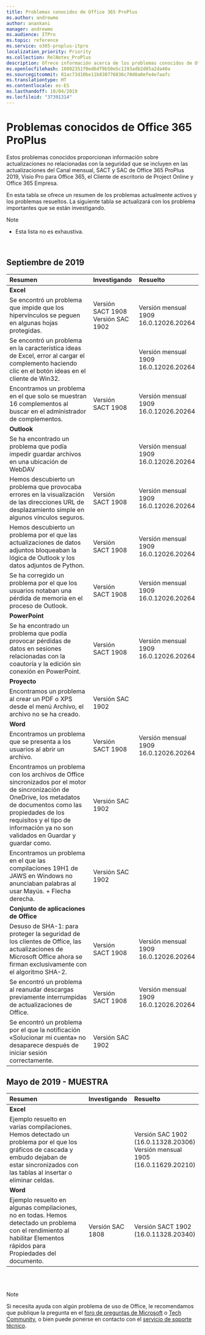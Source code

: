 ```yaml
---
title: Problemas conocidos de Office 365 ProPlus
ms.author: andrewmo
author: anankani
manager: andrewmo
ms.audience: ITPro
ms.topic: reference
ms.service: o365-proplus-itpro
localization_priority: Priority
ms.collection: RelNotes_ProPlus
description: Ofrece información acerca de los problemas conocidos de Office 365 ProPlus
ms.openlocfilehash: 18082351f0ed6df9b50e5c1193adb2d85a2da40a
ms.sourcegitcommit: 01ac73d10be11b830776836c70d0a0efe4e7aafc
ms.translationtype: HT
ms.contentlocale: es-ES
ms.lasthandoff: 10/04/2019
ms.locfileid: "37391314"
---
```

# <a name="office-365-proplus-known-issues"></a>Problemas conocidos de Office 365 ProPlus

Estos problemas conocidos proporcionan información sobre actualizaciones no relacionadas con la seguridad que se incluyen en las actualizaciones del Canal mensual, SACT y SAC de Office 365 ProPlus 2019, Visio Pro para Office 365, el Cliente de escritorio de Project Online y Office 365 Empresa.

En esta tabla se ofrece un resumen de los problemas actualmente activos y los problemas resueltos.  La siguiente tabla se actualizará con los problema importantes que se están investigando.

 > [!NOTE]
 >- Esta lista no es exhaustiva.

<br>

## <a name="september-2019"></a>Septiembre de 2019

|Resumen|Investigando|Resuelto|
|:-------------------------------------------------------------------------------------|:-----|:-----|
|**Excel**
Se encontró un problema que impide que los hipervínculos se peguen en algunas hojas protegidas.|Versión SACT 1908 <br> Versión SAC 1902|Versión mensual 1909 <br> 16.0.12026.20264|
Se encontró un problema en la característica ideas de Excel, error al cargar el complemento haciendo clic en el botón ideas en el cliente de Win32.||Versión mensual 1909 <br> 16.0.12026.20264|
Encontramos un problema en el que solo se muestran 16 complementos al buscar en el administrador de complementos.|Versión SACT 1908|Versión mensual 1909 <br> 16.0.12026.20264|
|**Outlook**
Se ha encontrado un problema que podía impedir guardar archivos en una ubicación de WebDAV||Versión mensual 1909 <br> 16.0.12026.20264|
Hemos descubierto un problema que provocaba errores en la visualización de las direcciones URL de desplazamiento simple en algunos vínculos seguros.|Versión SACT 1908|Versión mensual 1909 <br> 16.0.12026.20264|
Hemos descubierto un problema por el que las actualizaciones de datos adjuntos bloqueaban la lógica de Outlook y los datos adjuntos de Python.|Versión SACT 1908|Versión mensual 1909 <br> 16.0.12026.20264|
Se ha corregido un problema por el que los usuarios notaban una pérdida de memoria en el proceso de Outlook.|Versión SACT 1908|Versión mensual 1909 <br> 16.0.12026.20264|
|**PowerPoint**
Se ha encontrado un problema que podía provocar pérdidas de datos en sesiones relacionadas con la coautoría y la edición sin conexión en PowerPoint.|Versión SACT 1908|Versión mensual 1909 <br> 16.0.12026.20264|
|**Proyecto**
Encontramos un problema al crear un PDF o XPS desde el menú Archivo, el archivo no se ha creado. |Versión SAC 1902||
|**Word**
Encontramos un problema que se presenta a los usuarios al abrir un archivo.|Versión SACT 1908|Versión mensual 1909 <br> 16.0.12026.20264|
Encontramos un problema con los archivos de Office sincronizados por el motor de sincronización de OneDrive, los metadatos de documentos como las propiedades de los requisitos y el tipo de información ya no son validados en Guardar y guardar como.|Versión SAC 1902||
Encontramos un problema en el que las compilaciones 19H1 de JAWS en Windows no anunciaban palabras al usar Mayús. + Flecha derecha.|Versión SAC 1902||
|**Conjunto de aplicaciones de Office**
Desuso de SHA-1: para proteger la seguridad de los clientes de Office, las actualizaciones de Microsoft Office ahora se firman exclusivamente con el algoritmo SHA-2.|Versión SACT 1908|Versión mensual 1909 <br> 16.0.12026.20264|
Se encontró un problema al reanudar descargas previamente interrumpidas de actualizaciones de Office.|Versión SACT 1908|Versión mensual 1909 <br> 16.0.12026.20264||
Se encontró un problema por el que la notificación «Solucionar mi cuenta» no desaparece después de iniciar sesión correctamente.|Versión SAC 1902||



## <a name="may-2019---sample"></a>Mayo de 2019 - MUESTRA

|Resumen|Investigando|Resuelto|
|:-------------------------------------------------------------------------------------|:-----|:-----|
|**Excel**
Ejemplo resuelto en varias compilaciones. Hemos detectado un problema por el que los gráficos de cascada y embudo dejaban de estar sincronizados con las tablas al insertar o eliminar celdas.||Versión SAC 1902 <br> (16.0.11328.20306) <br> Versión mensual 1905 <br> (16.0.11629.20210)|
|**Word**
Ejemplo resuelto en algunas compilaciones, no en todas. Hemos detectado un problema con el rendimiento al habilitar Elementos rápidos para Propiedades del documento.|Versión SAC 1808|Versión SACT 1902 <br> (16.0.11328.20340)|

<br>
<br>

> [!NOTE]
> Si necesita ayuda con algún problema de uso de Office, le recomendamos que publique la pregunta en el [foro de preguntas de Microsoft](https://answers.microsoft.com/) o [Tech Community](https://techcommunity.microsoft.com/), o bien puede ponerse en contacto con el [servicio de soporte técnico](https://support.microsoft.com/contactus).
